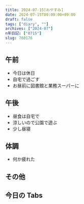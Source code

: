 ```yaml
---
title: 2024-07-15[おやすみ]
date: 2024-07-15T00:00:00+09:00
draft: false
tags: ["diary", ""]
archives: ["2024-07"]
n年日記: ["0715"]
slug: 760176
---
```


## 午前

- 今日は休日
- 自宅で過ごす
- お昼前に図書館と業務スーパーに

## 午後

- 昼食は自宅で
- 涼しいので公園で遊ぶ
- 少し昼寝

## 体調

- 何か疲れた

## その他

## 今日の Tabs
